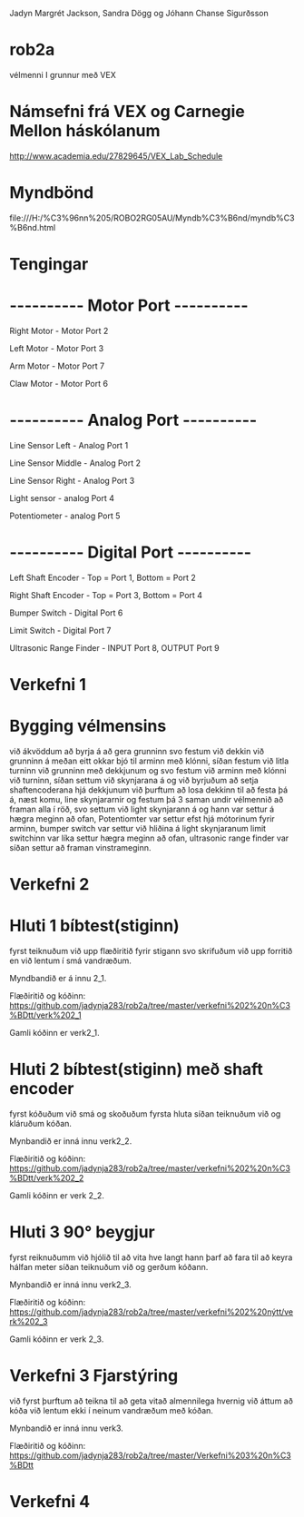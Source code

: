 Jadyn Margrét Jackson, Sandra Dögg og Jóhann Chanse Sigurðsson
# rob2a
vélmenni I grunnur með VEX
# Námsefni frá VEX og Carnegie Mellon háskólanum
 http://www.academia.edu/27829645/VEX_Lab_Schedule
# Myndbönd
 file:///H:/%C3%96nn%205/ROBO2RG05AU/Myndb%C3%B6nd/myndb%C3%B6nd.html
# Tengingar
# ---------- Motor Port ----------
Right Motor - Motor Port 2

Left Motor - Motor Port 3

Arm Motor - Motor Port 7

Claw Motor - Motor Port 6
# ---------- Analog Port ----------
Line Sensor Left - Analog Port 1

Line Sensor Middle - Analog Port 2

Line Sensor Right - Analog Port 3

Light sensor - analog Port 4

Potentiometer - analog Port 5

# ---------- Digital Port ----------
Left Shaft Encoder - Top = Port 1, Bottom = Port 2

Right Shaft Encoder - Top = Port 3, Bottom = Port 4

Bumper Switch - Digital Port 6

Limit Switch - Digital Port 7

Ultrasonic Range Finder - INPUT Port 8, OUTPUT Port 9

# Verkefni 1

# Bygging vélmensins
við ákvöddum að byrja á að gera grunninn svo festum við dekkin við grunninn á meðan eitt okkar bjó til arminn með klónni,
síðan festum við litla turninn við grunninn með dekkjunum og svo festum við arminn með klónni við turninn, síðan settum við
skynjarana á og við byrjuðum að setja shaftencoderana hjá dekkjunum við þurftum að losa dekkinn til að festa þá á, næst komu,
line skynjararnir og festum þá 3 saman undir vélmennið að framan alla í röð, svo settum við light skynjarann á og hann var settur 
á hægra meginn að ofan, Potentiomter var settur efst hjá mótorinum fyrir arminn, bumper switch var settur við hliðina á light
skynjaranum limit switchinn var líka settur hægra meginn að ofan, ultrasonic range finder var síðan settur að framan vinstrameginn.

# Verkefni 2

# Hluti 1 bíbtest(stiginn)
fyrst teiknuðum við upp flæðiritið fyrir stigann svo skrifuðum við upp forritið en við lentum í smá vandræðum.

Myndbandið er á innu 2_1. 

Flæðiritið og kóðinn: https://github.com/jadynja283/rob2a/tree/master/verkefni%202%20n%C3%BDtt/verk%202_1

Gamli kóðinn er verk2_1.

# Hluti 2 bíbtest(stiginn) með shaft encoder
fyrst kóðuðum við smá og skoðuðum fyrsta hluta síðan teiknuðum við og kláruðum kóðan.

Mynbandið er inná innu verk2_2.

Flæðiritið og kóðinn: https://github.com/jadynja283/rob2a/tree/master/verkefni%202%20n%C3%BDtt/verk%202_2

Gamli kóðinn er verk 2_2.

# Hluti 3 90° beygjur
fyrst reiknuðumm við hjólið til að vita hve langt hann þarf að fara til að keyra hálfan meter síðan teiknuðum við og gerðum kóðann.

Mynbandið er inná innu verk2_3.

Flæðiritið og kóðinn: https://github.com/jadynja283/rob2a/tree/master/verkefni%202%20nýtt/verk%202_3

Gamli kóðinn er verk 2_3.

# Verkefni 3 Fjarstýring

við fyrst þurftum að teikna til að geta vitað almennilega hvernig við áttum að kóða við lentum ekki í neinum vandræðum með kóðan.

Mynbandið er inná innu verk3.

Flæðiritið og kóðinn: https://github.com/jadynja283/rob2a/tree/master/Verkefni%203%20n%C3%BDtt

# Verkefni 4
